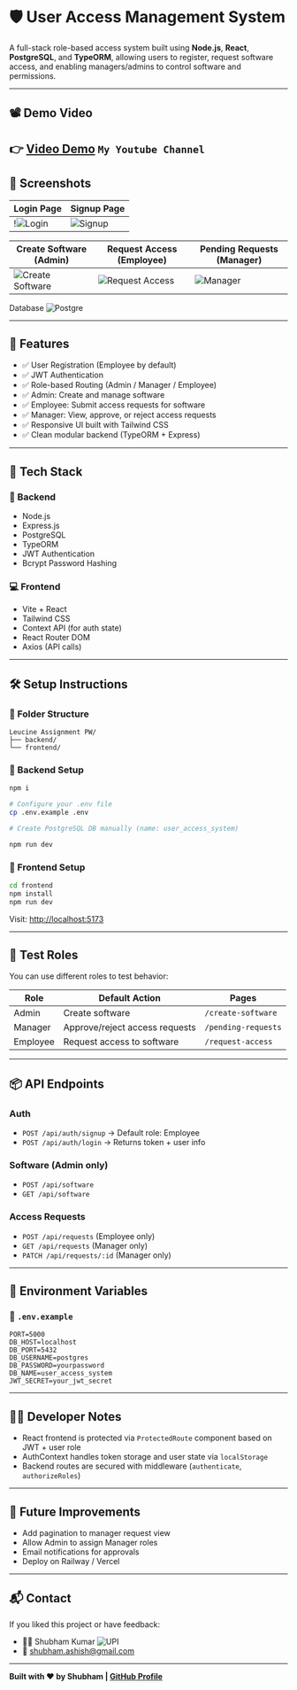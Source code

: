 # 🛡️ User Access Management System

A full-stack role-based access system built using **Node.js**, **React**, **PostgreSQL**, and **TypeORM**, allowing users to register, request software access, and enabling managers/admins to control software and permissions.

---

## 📽️ Demo Video

👉 [Video Demo](https://youtu.be/UM_H6Tz0fSg) 
`My Youtube Channel`
---

## 📸 Screenshots

| Login Page                      | Signup Page                       |
| ------------------------------- | --------------------------------- |
| !![Login](/src/Images/image-1.png) | ![Signup](/src/Images/image-3.png) |

| Create Software (Admin)                    | Request Access (Employee)                  | Pending Requests (Manager)                   |
| ------------------------------------------ | ------------------------------------------ | -------------------------------------------- |
| ![Create Software](/src/Images/image.png) | ![Request Access](/src/Images/image-2.png)| ![Manager](/src/Images/image-4.png) |

Database
![Postgre](image.png)

---

## 🧠 Features

* ✅ User Registration (Employee by default)
* ✅ JWT Authentication
* ✅ Role-based Routing (Admin / Manager / Employee)
* ✅ Admin: Create and manage software
* ✅ Employee: Submit access requests for software
* ✅ Manager: View, approve, or reject access requests
* ✅ Responsive UI built with Tailwind CSS
* ✅ Clean modular backend (TypeORM + Express)

---

## 🚀 Tech Stack

### 🔧 Backend

* Node.js
* Express.js
* PostgreSQL
* TypeORM
* JWT Authentication
* Bcrypt Password Hashing

### 💻 Frontend

* Vite + React
* Tailwind CSS
* Context API (for auth state)
* React Router DOM
* Axios (API calls)

---

## 🛠️ Setup Instructions

### 📂 Folder Structure

```
Leucine Assignment PW/
├── backend/
└── frontend/
```

### 🔧 Backend Setup

```bash
npm i

# Configure your .env file
cp .env.example .env

# Create PostgreSQL DB manually (name: user_access_system)

npm run dev
```

### 🧪 Frontend Setup

```bash
cd frontend
npm install
npm run dev
```

Visit: [http://localhost:5173](http://localhost:5173)

---

## 🧪 Test Roles

You can use different roles to test behavior:

| Role     | Default Action                 | Pages               |
| -------- | ------------------------------ | ------------------- |
| Admin    | Create software                | `/create-software`  |
| Manager  | Approve/reject access requests | `/pending-requests` |
| Employee | Request access to software     | `/request-access`   |

---

## 📦 API Endpoints

### Auth

* `POST /api/auth/signup` → Default role: Employee
* `POST /api/auth/login` → Returns token + user info

### Software (Admin only)

* `POST /api/software`
* `GET /api/software`

### Access Requests

* `POST /api/requests` (Employee only)
* `GET /api/requests` (Manager only)
* `PATCH /api/requests/:id` (Manager only)

---

## 📂 Environment Variables

### 📁 `.env.example`

```
PORT=5000
DB_HOST=localhost
DB_PORT=5432
DB_USERNAME=postgres
DB_PASSWORD=yourpassword
DB_NAME=user_access_system
JWT_SECRET=your_jwt_secret
```

---

## 👨‍💻 Developer Notes

* React frontend is protected via `ProtectedRoute` component based on JWT + user role
* AuthContext handles token storage and user state via `localStorage`
* Backend routes are secured with middleware (`authenticate`, `authorizeRoles`)

---

## 📌 Future Improvements

* Add pagination to manager request view
* Allow Admin to assign Manager roles
* Email notifications for approvals
* Deploy on Railway / Vercel

---

## 📬 Contact

If you liked this project or have feedback:

* 🧑‍💻 Shubham Kumar ![UPI](/src/Images/qr.jpg)
* 📧 [shubham.ashish@gmail.com](mailto:shubham.ashish@gmail.com)

---

**Built with ❤️ by Shubham | [GitHub Profile](#)**
